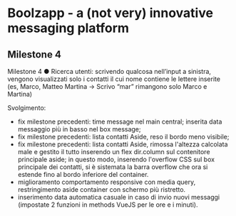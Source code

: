 # Boolzapp - a (not very) innovative messaging platform

## Milestone 4
Milestone 4
● Ricerca utenti: scrivendo qualcosa nell’input a sinistra, vengono visualizzati solo i
contatti il cui nome contiene le lettere inserite (es, Marco, Matteo Martina -> Scrivo
“mar” rimangono solo Marco e Martina)

Svolgimento:
- fix milestone precedenti: time message nel main central; inserita data messaggio più in basso nel box message;
- fix milestone precedenti: lista contatti Aside, reso il bordo meno visibile;
- fix milestone precedenti: lista contatti Aside, rimossa l'altezza calcolata male e gestito il tutto inserendo un flex dir.column sul contenitore principale aside; in questo modo, inserendo l'overflow CSS sul box principale dei contatti, si è sistemata la barra overflow che ora si estende fino al bordo inferiore del container.
- miglioramento comportamento responsive con media query, restringimento aside container con schermo più ristretto.
- inserimento data automatica casuale in caso di invio nuovi messaggi (impostate 2 funzioni in methods VueJS per le ore e i minuti).